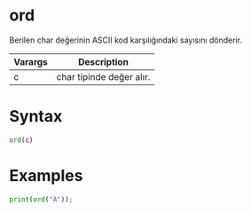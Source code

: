 # ord
Berilen char değerinin ASCII kod karşılığındaki sayısını dönderir.

|Varargs|Description|
|-------|-----------|
|c|char tipinde değer alır.|

# Syntax
```python
ord(c)
```

# Examples
```python
print(ord("A"));
```